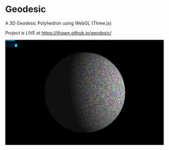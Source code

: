 # Geodesic

A 3D Geodesic Polyhedron using WebGL (Three.js)

Project is LIVE at https://jlhawn.github.io/geodesic/

![Screenshot](./screenshot.png)
